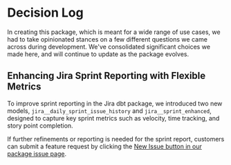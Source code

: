 # Decision Log
In creating this package, which is meant for a wide range of use cases, we had to take opinionated stances on a few different questions we came across during development. We've consolidated significant choices we made here, and will continue to update as the package evolves.

## Enhancing Jira Sprint Reporting with Flexible Metrics
To improve sprint reporting in the Jira dbt package, we introduced two new models, `jira__daily_sprint_issue_history` and `jira__sprint_enhanced`, designed to capture key sprint metrics such as velocity, time tracking, and story point completion.
  
If further refinements or reporting is needed for the sprint report, customers can submit a feature request by clicking the [New Issue button in our package issue page](https://github.com/fivetran/dbt_jira/issues).